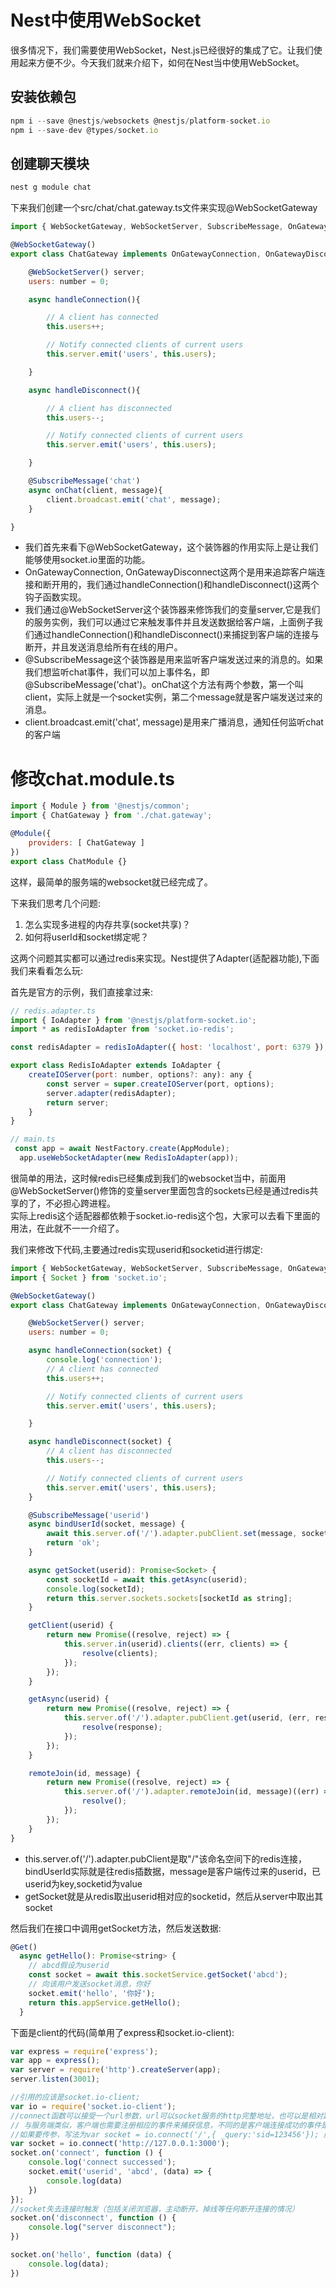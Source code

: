 # Nest中使用WebSocket
很多情况下，我们需要使用WebSocket，Nest.js已经很好的集成了它。让我们使用起来方便不少。今天我们就来介绍下，如何在Nest当中使用WebSocket。

## 安装依赖包
```js
npm i --save @nestjs/websockets @nestjs/platform-socket.io
npm i --save-dev @types/socket.io
```

## 创建聊天模块  
```js
nest g module chat
```
下来我们创建一个src/chat/chat.gateway.ts文件来实现@WebSocketGateway
```js
import { WebSocketGateway, WebSocketServer, SubscribeMessage, OnGatewayConnection, OnGatewayDisconnect } from '@nestjs/websockets';

@WebSocketGateway()
export class ChatGateway implements OnGatewayConnection, OnGatewayDisconnect {

    @WebSocketServer() server;
    users: number = 0;

    async handleConnection(){

        // A client has connected
        this.users++;

        // Notify connected clients of current users
        this.server.emit('users', this.users);

    }

    async handleDisconnect(){

        // A client has disconnected
        this.users--;

        // Notify connected clients of current users
        this.server.emit('users', this.users);

    }

    @SubscribeMessage('chat')
    async onChat(client, message){
        client.broadcast.emit('chat', message);
    }

}
```
* 我们首先来看下@WebSocketGateway，这个装饰器的作用实际上是让我们能够使用socket.io里面的功能。  
* OnGatewayConnection, OnGatewayDisconnect这两个是用来追踪客户端连接和断开用的，我们通过handleConnection()和handleDisconnect()这两个钩子函数实现。  
* 我们通过@WebSocketServer这个装饰器来修饰我们的变量server,它是我们的服务实例，我们可以通过它来触发事件并且发送数据给客户端，上面例子我们通过handleConnection()和handleDisconnect()来捕捉到客户端的连接与断开，并且发送消息给所有在线的用户。
* @SubscribeMessage这个装饰器是用来监听客户端发送过来的消息的。如果我们想监听chat事件，我们可以加上事件名，即@SubscribeMessage('chat')。onChat这个方法有两个参数，第一个叫client，实际上就是一个socket实例，第二个message就是客户端发送过来的消息。
* client.broadcast.emit('chat', message)是用来广播消息，通知任何监听chat的客户端

# 修改chat.module.ts
```js
import { Module } from '@nestjs/common';
import { ChatGateway } from './chat.gateway';

@Module({
    providers: [ ChatGateway ]
})
export class ChatModule {}
```
这样，最简单的服务端的websocket就已经完成了。

下来我们思考几个问题:
1. 怎么实现多进程的内存共享(socket共享)？
2. 如何将userId和socket绑定呢？  
   
这两个问题其实都可以通过redis来实现。Nest提供了Adapter(适配器功能),下面我们来看看怎么玩:

首先是官方的示例，我们直接拿过来:
```js
// redis.adapter.ts
import { IoAdapter } from '@nestjs/platform-socket.io';
import * as redisIoAdapter from 'socket.io-redis';

const redisAdapter = redisIoAdapter({ host: 'localhost', port: 6379 });

export class RedisIoAdapter extends IoAdapter {
    createIOServer(port: number, options?: any): any {
        const server = super.createIOServer(port, options);
        server.adapter(redisAdapter);
        return server;
    }
}

// main.ts
 const app = await NestFactory.create(AppModule);
  app.useWebSocketAdapter(new RedisIoAdapter(app));
```
很简单的用法，这时候redis已经集成到我们的websocket当中，前面用@WebSocketServer()修饰的变量server里面包含的sockets已经是通过redis共享的了，不必担心跨进程。  
实际上redis这个适配器都依赖于socket.io-redis这个包，大家可以去看下里面的用法，在此就不一一介绍了。

我们来修改下代码,主要通过redis实现userid和socketid进行绑定:
```js
import { WebSocketGateway, WebSocketServer, SubscribeMessage, OnGatewayConnection, OnGatewayDisconnect } from '@nestjs/websockets';
import { Socket } from 'socket.io';

@WebSocketGateway()
export class ChatGateway implements OnGatewayConnection, OnGatewayDisconnect {

    @WebSocketServer() server;
    users: number = 0;

    async handleConnection(socket) {
        console.log('connection');
        // A client has connected
        this.users++;

        // Notify connected clients of current users
        this.server.emit('users', this.users);

    }

    async handleDisconnect(socket) {
        // A client has disconnected
        this.users--;

        // Notify connected clients of current users
        this.server.emit('users', this.users);
    }

    @SubscribeMessage('userid')
    async bindUserId(socket, message) {
        await this.server.of('/').adapter.pubClient.set(message, socket.id);
        return 'ok';
    }

    async getSocket(userid): Promise<Socket> {
        const socketId = await this.getAsync(userid);
        console.log(socketId);
        return this.server.sockets.sockets[socketId as string];
    }

    getClient(userid) {
        return new Promise((resolve, reject) => {
            this.server.in(userid).clients((err, clients) => {
                resolve(clients);
            });
        });
    }

    getAsync(userid) {
        return new Promise((resolve, reject) => {
            this.server.of('/').adapter.pubClient.get(userid, (err, response) => {
                resolve(response);
            });
        });
    }

    remoteJoin(id, message) {
        return new Promise((resolve, reject) => {
            this.server.of('/').adapter.remoteJoin(id, message)((err) => {
                resolve();
            });
        });
    }
}

```
* this.server.of('/').adapter.pubClient是取"/"该命名空间下的redis连接，bindUserId实际就是往redis插数据，message是客户端传过来的userid，已userid为key,socketid为value  
* getSocket就是从redis取出userid相对应的socketid，然后从server中取出其socket

然后我们在接口中调用getSocket方法，然后发送数据:
```js
@Get()
  async getHello(): Promise<string> {
    // abcd假设为userid
    const socket = await this.socketService.getSocket('abcd');
    // 向该用户发送socket消息，你好
    socket.emit('hello', '你好');
    return this.appService.getHello();
  }
```

下面是client的代码(简单用了express和socket.io-client):
```js
var express = require('express');
var app = express();
var server = require('http').createServer(app);
server.listen(3001);

//引用的应该是socket.io-client;
var io = require('socket.io-client');
//connect函数可以接受一个url参数，url可以socket服务的http完整地址，也可以是相对路径，如果省略则表示默认连接当前路径。
// 与服务端类似，客户端也需要注册相应的事件来捕获信息，不同的是客户端连接成功的事件是connect。
//如果要传参，写法为var socket = io.connect('/',{ _query:'sid=123456'}); 服务器端取参数为var sid =socket.request._query.sid;
var socket = io.connect('http://127.0.0.1:3000');
socket.on('connect', function () {
    console.log('connect successed');
    socket.emit('userid', 'abcd', (data) => {
        console.log(data)
    })
});
//socket失去连接时触发（包括关闭浏览器，主动断开，掉线等任何断开连接的情况）
socket.on('disconnect', function () {
    console.log("server disconnect");
})

socket.on('hello', function (data) {
    console.log(data);
})
```